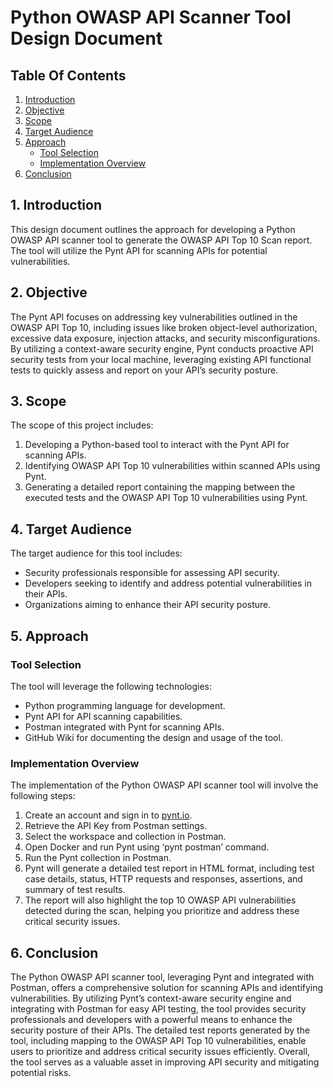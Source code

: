 <h1 id="python-owasp-api-scanner-tool-design-document">Python OWASP API Scanner Tool Design Document</h1>
<h2 id="table-of-contents">Table Of Contents</h2>
<ol>
<li><a href="#introduction">Introduction</a></li>
<li><a href="#objective">Objective</a></li>
<li><a href="#scope">Scope</a></li>
<li><a href="#target-audience">Target Audience</a></li>
<li><a href="#approach">Approach</a>
<ul>
<li><a href="#tool-selection">Tool Selection</a></li>
<li><a href="#implementation-overview">Implementation Overview</a></li>
</ul>
</li>
<li><a href="#conclusion">Conclusion</a></li>
</ol>
<h2 id="introduction">1. Introduction</h2>
<p>This design document outlines the approach for developing a Python OWASP API scanner tool to generate the OWASP API Top 10 Scan report. The tool will utilize the Pynt API for scanning APIs for potential vulnerabilities.</p>
<h2 id="objective">2. Objective</h2>
<p>The Pynt API focuses on addressing key vulnerabilities outlined in the OWASP API Top 10, including issues like broken object-level authorization, excessive data exposure, injection attacks, and security misconfigurations. By utilizing a context-aware security engine, Pynt conducts proactive API security tests from your local machine, leveraging existing API functional tests to quickly assess and report on your API’s security posture.</p>
<h2 id="scope">3. Scope</h2>
<p>The scope of this project includes:</p>
<ol>
<li>Developing a Python-based tool to interact with the Pynt API for scanning APIs.</li>
<li>Identifying OWASP API Top 10 vulnerabilities within scanned APIs using Pynt.</li>
<li>Generating a detailed report containing the mapping between the executed tests and the OWASP API Top 10 vulnerabilities using Pynt.</li>
</ol>
<h2 id="target-audience">4. Target Audience</h2>
<p>The target audience for this tool includes:</p>
<ul>
<li>Security professionals responsible for assessing API security.</li>
<li>Developers seeking to identify and address potential vulnerabilities in their APIs.</li>
<li>Organizations aiming to enhance their API security posture.</li>
</ul>
<h2 id="approach">5. Approach</h2>
<h3 id="tool-selection">Tool Selection</h3>
<p>The tool will leverage the following technologies:</p>
<ul>
<li>Python programming language for development.</li>
<li>Pynt API for API scanning capabilities.</li>
<li>Postman integrated with Pynt for scanning APIs.</li>
<li>GitHub Wiki for documenting the design and usage of the tool.</li>
</ul>
<h3 id="implementation-overview">Implementation Overview</h3>
<p>The implementation of the Python OWASP API scanner tool will involve the following steps:</p>
<ol>
<li>Create an account and sign in to <a href="http://pynt.io">pynt.io</a>.</li>
<li>Retrieve the API Key from Postman settings.</li>
<li>Select the workspace and collection in Postman.</li>
<li>Open Docker and run Pynt using ‘pynt postman’ command.</li>
<li>Run the Pynt collection in Postman.</li>
<li>Pynt will generate a detailed test report in HTML format, including test case details, status, HTTP requests and responses, assertions, and summary of test results.</li>
<li>The report will also highlight the top 10 OWASP API vulnerabilities detected during the scan, helping you prioritize and address these critical security issues.</li>
</ol>
<h2 id="conclusion">6. Conclusion</h2>
<p>The Python OWASP API scanner tool, leveraging Pynt and integrated with Postman, offers a comprehensive solution for scanning APIs and identifying vulnerabilities. By utilizing Pynt’s context-aware security engine and integrating with Postman for easy API testing, the tool provides security professionals and developers with a powerful means to enhance the security posture of their APIs. The detailed test reports generated by the tool, including mapping to the OWASP API Top 10 vulnerabilities, enable users to prioritize and address critical security issues efficiently. Overall, the tool serves as a valuable asset in improving API security and mitigating potential risks.</p>

